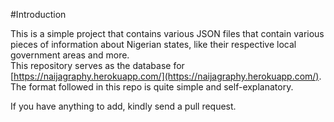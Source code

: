 #Introduction

This is a simple project that contains various JSON files that contain various pieces of information about Nigerian states, like their respective local government areas and more.  
This repository serves as the database for [https://naijagraphy.herokuapp.com/](https://naijagraphy.herokuapp.com/). The format followed in this repo is quite simple and self-explanatory.  

If you have anything to add, kindly send a pull request.